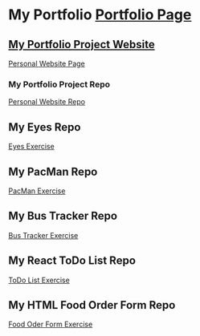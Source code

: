 # My Portfolio <a href="https://tennwilliams.github.io">Portfolio Page

## My Portfolio Project Website
<a href="https://tennwilliams.github.io/TennilleWilliams"> Personal Website Page </a>
### My Portfolio Project Repo
<a href="https://github.com/TennWilliams/TennilleWilliams"> Personal Website Repo </a>

## My Eyes Repo
<a href="https://github.com/TennWilliams/Eyes"> Eyes Exercise </a>

## My PacMan Repo
<a href="https://github.com/TennWilliams/PacMan"> PacMan Exercise </a>

## My Bus Tracker Repo
<a href="https://github.com/TennWilliams/Bus-Tracker"> Bus Tracker Exercise </a>

## My React ToDo List Repo
<a href="https://https://github.com/TennWilliams/React-ToDo-List"> ToDo List Exercise </a>

## My HTML Food Order Form Repo
<a href="https://github.com/TennWilliams/HTML-Food-Order-Form"> Food Oder Form Exercise </a>
